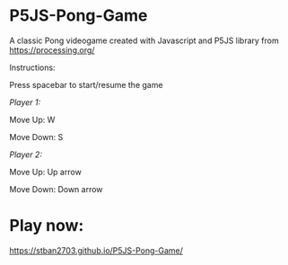 # P5JS-Pong-Game
A classic Pong videogame created with Javascript and P5JS library from https://processing.org/

Instructions:

Press spacebar to start/resume the game

*Player 1:*
 
Move Up: W
 
Move Down: S


*Player 2:*

Move Up: Up arrow

Move Down: Down arrow


# Play now:
https://stban2703.github.io/P5JS-Pong-Game/
